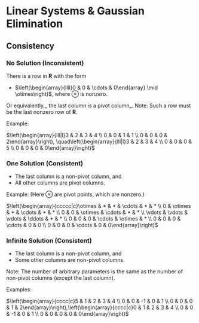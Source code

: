 # Linear Systems & Gaussian Elimination

<span class="center-menu">[](MA2001-Chapter1.pdf#page=28%7CSolving%20linear%20system%20in%20row-echelon%20form)
[](MA2001-Chapter1.pdf#page=30%7CMethod%20of%20turning%20a%20augmented%20matrix%20into%20row-echelon%20form)
[](MA2001-Chapter1.pdf#page=33%7CFrom%20row-echelon%20form%20to%20reduced%20row-echelon%20form)
[](MA2001-Chapter1.pdf#page=35%7CConsistency)
[](MA2001-Chapter1.pdf#page=38%7CNotations)
[](MA2001-Chapter1.pdf#page=50%7CHomogeneous%20Linear%20Systems)
</span>

## Consistency 

### No Solution (Inconsistent)

There is a row in $\boldsymbol{R}$ with the form
- $\left(\begin{array}{llll}0 & 0 & \cdots & 0\end{array} \mid \otimes\right)$, where $\otimes$ is nonzero.

Or equivalently,_ the last column is a pivot column_.
Note: Such a row must be the last nonzero row of $\boldsymbol{R}$.

Example:

$\left(\begin{array}{lll|l}3 & 2 & 3 & 4 \\ 0 & 0 & 1 & 1 \\ 0 & 0 & 0 & 2\end{array}\right), \quad\left(\begin{array}{lll|l}3 & 2 & 3 & 4 \\ 0 & 0 & 0 & 5 \\ 0 & 0 & 0 & 0\end{array}\right)$

### One Solution (Consistent)

- The last column is a non-pivot column, and
- All other columns are pivot columns.

Example: (Here $\otimes$ are pivot points, which are nonzero.)

$\left(\begin{array}{ccccc|c}\otimes & * & * & \cdots & * & * \\ 0 & \otimes & * & \cdots & * & * \\ 0 & 0 & \otimes & \cdots & * & * \\ \vdots & \vdots & \vdots & \ddots & * & * \\ 0 & 0 & 0 & \cdots & \otimes & * \\ 0 & 0 & 0 & \cdots & 0 & 0 \\ 0 & 0 & 0 & \cdots & 0 & 0\end{array}\right)$

### Infinite Solution (Consistent)

- The last column is a non-pivot column, and
- Some other columns are non-pivot columns.

Note: The number of arbitrary parameters is the same as the number of non-pivot columns (except the last column).

Examples:

$\left(\begin{array}{cccc|c}5 & 1 & 2 & 3 & 4 \\ 0 & 0 & -1 & 0 & 1 \\ 0 & 0 & 0 & 1 & 2\end{array}\right),\left(\begin{array}{cccc|c}0 & 1 & 2 & 3 & 4 \\ 0 & 0 & -1 & 0 & 1 \\ 0 & 0 & 0 & 0 & 0\end{array}\right)$
